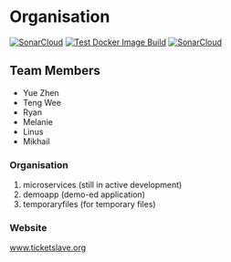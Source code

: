 # Organisation
[![SonarCloud](https://sonarcloud.io/images/project_badges/sonarcloud-white.svg)](https://sonarcloud.io/summary/new_code?id=Discount-Ticket-Slay_ticketslave)
[![Test Docker Image Build](https://github.com/Discount-Ticket-Slay/ticketslave/actions/workflows/docker-image.yml/badge.svg?branch=main)](https://github.com/Discount-Ticket-Slay/ticketslave/actions/workflows/docker-image.yml)
[![SonarCloud](https://github.com/Discount-Ticket-Slay/ticketslave/actions/workflows/sonarqube.yml/badge.svg)](https://github.com/Discount-Ticket-Slay/ticketslave/actions/workflows/sonarqube.yml)

## Team Members
- Yue Zhen
- Teng Wee
- Ryan
- Melanie
- Linus
- Mikhail

### Organisation
1. microservices (still in active development)
2. demoapp (demo-ed application)
3. temporaryfiles (for temporary files)

### Website
www.ticketslave.org
